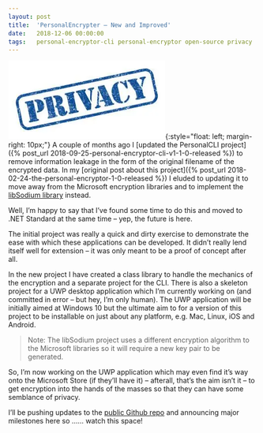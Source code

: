 ```yaml
---
layout: post
title:  'PersonalEncrypter – New and Improved'
date:   2018-12-06 00:00:00
tags:   personal-encryptor-cli personal-encryptor open-source privacy
---
```

![privacy stamp](/assets/images/privacy-stamp.png){:style="float: left; margin-right: 10px;"}
A couple of months ago I [updated the PersonalCLI project]({% post_url 2018-09-25-personal-encryptor-cli-v1-1-0-released %}) to remove information leakage in the form of the original filename of the encrypted data. In my [original post about this project]({% post_url 2018-02-24-the-personal-encryptor-1-0-released %}) I eluded to updating it to move away from the Microsoft encryption libraries and to implement the <a href='https://download.libsodium.org/doc/' target='_blank'>libSodium library</a> instead.

Well, I’m happy to say that I’ve found some time to do this and moved to .NET Standard at the same time – yep, the future is here.
<!--more-->
The initial project was really a quick and dirty exercise to demonstrate the ease with which these applications can be developed. It didn’t really lend itself well for extension – it was only meant to be a proof of concept after all.

In the new project I have created a class library to handle the mechanics of the encryption and a separate project for the CLI. There is also a skeleton project for a UWP desktop application which I’m currently working on (and committed in error – but hey, I’m only human). The UWP application will be initially aimed at Windows 10 but the ultimate aim to for a version of this project to be installable on just about any platform, e.g. Mac, Linux, iOS and Android.

> Note: The libSodium project uses a different encryption algorithm to the Microsoft libraries so it will require a new key pair to be generated.

So, I’m now working on the UWP application which may even find it’s way onto the Microsoft Store (if they’ll have it) – afterall, that’s the aim isn’t it – to get encryption into the hands of the masses so that they can have some semblance of privacy.

I’ll be pushing updates to the <a href='https://github.com/OnTheFenceDevelopment/PersonalEncryptor' target='_blank'>public Github repo</a> and announcing major milestones here so …… watch this space!